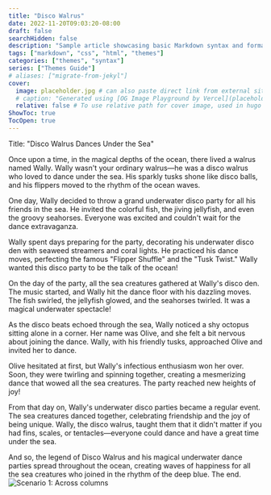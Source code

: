```yaml
---
title: "Disco Walrus"
date: 2022-11-20T09:03:20-08:00
draft: false
searchHidden: false
description: "Sample article showcasing basic Markdown syntax and formatting for HTML elements."
tags: ["markdown", "css", "html", "themes"]
categories: ["themes", "syntax"]
series: ["Themes Guide"]
# aliases: ["migrate-from-jekyl"]
cover:
  image: placeholder.jpg # can also paste direct link from external site
  # caption: "Generated using [OG Image Playground by Vercel](placeholder.jpg)" 
  relative: false # To use relative path for cover image, used in hugo Page-bundles
ShowToc: true
TocOpen: true
---
```


Title: "Disco Walrus Dances Under the Sea"

Once upon a time, in the magical depths of the ocean, there lived a walrus named Wally. Wally wasn't your ordinary walrus—he was a disco walrus who loved to dance under the sea. His sparkly tusks shone like disco balls, and his flippers moved to the rhythm of the ocean waves.

One day, Wally decided to throw a grand underwater disco party for all his friends in the sea. He invited the colorful fish, the jiving jellyfish, and even the groovy seahorses. Everyone was excited and couldn't wait for the dance extravaganza.

Wally spent days preparing for the party, decorating his underwater disco den with seaweed streamers and coral lights. He practiced his dance moves, perfecting the famous "Flipper Shuffle" and the "Tusk Twist." Wally wanted this disco party to be the talk of the ocean!

On the day of the party, all the sea creatures gathered at Wally's disco den. The music started, and Wally hit the dance floor with his dazzling moves. The fish swirled, the jellyfish glowed, and the seahorses twirled. It was a magical underwater spectacle!

As the disco beats echoed through the sea, Wally noticed a shy octopus sitting alone in a corner. Her name was Olive, and she felt a bit nervous about joining the dance. Wally, with his friendly tusks, approached Olive and invited her to dance.

Olive hesitated at first, but Wally's infectious enthusiasm won her over. Soon, they were twirling and spinning together, creating a mesmerizing dance that wowed all the sea creatures. The party reached new heights of joy!

From that day on, Wally's underwater disco parties became a regular event. The sea creatures danced together, celebrating friendship and the joy of being unique. Wally, the disco walrus, taught them that it didn't matter if you had fins, scales, or tentacles—everyone could dance and have a great time under the sea.

And so, the legend of Disco Walrus and his magical underwater dance parties spread throughout the ocean, creating waves of happiness for all the sea creatures who joined in the rhythm of the deep blue. The end.
![Scenario 1: Across columns](https://i.ibb.co/K0HVPBd/paper-mod-profilemode.png)